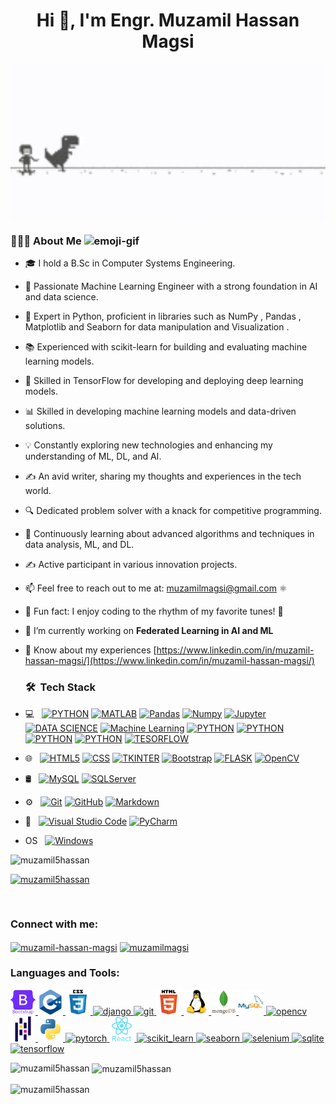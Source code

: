 <h1 align="center">Hi 👋, I'm Engr. Muzamil Hassan Magsi</h1>
<img align="center"src="banner.gif" width=800 style="width: 100%; height: 250px; object-fit: cover;display: block; margin: auto;align-items: center;>
<h3 align="center"></h3>
<h3>👨🏻‍💻  About Me <img src="https://camo.githubusercontent.com/2fa9a884d43000873de7a1c7f96f78971ce1e7af7e5fbf8aad7ec600974992e6/68747470733a2f2f6d656469612e67697068792e636f6d2f6d656469612f31326f75664342304d795a31476f2f67697068792e676966" alt="emoji-gif" style="width: 50px; height: 50px;"></h3>

 
- 🎓 I hold a B.Sc in Computer Systems Engineering.
- 🤖 Passionate Machine Learning Engineer with a strong foundation in AI and data science.
- 🐍 Expert in Python, proficient in libraries such as NumPy , Pandas , Matplotlib and Seaborn for data manipulation and Visualization .
- 📚 Experienced with scikit-learn for building and evaluating machine learning models.
- 🤖 Skilled in TensorFlow for developing and deploying deep learning models.
- 📊 Skilled in developing machine learning models and data-driven solutions.
- 💡 Constantly exploring new technologies and enhancing my understanding of ML, DL, and AI.
- ✍ An avid writer, sharing my thoughts and experiences in the tech world.
- 🔍 Dedicated problem solver with a knack for competitive programming.
- 🌱 Continuously learning about advanced algorithms and techniques in data analysis, ML, and DL.
- ✍️ Active participant in various innovation projects.
- 📫 Feel free to reach out to me at: muzamilmagsi@gmail.com ⚛️
- 🎵 Fun fact: I enjoy coding to the rhythm of my favorite tunes! 🎸
- 🔭 I’m currently working on **Federated Learning in AI and ML**
- 📄 Know about my experiences [https://www.linkedin.com/in/muzamil-hassan-magsi/](https://www.linkedin.com/in/muzamil-hassan-magsi/)

  <h3 tabindex="-1" class="heading-element" dir="auto"> 🛠 &nbsp;Tech Stack</h3>
<ul dir="auto">
<li>
<p dir="auto">💻 &nbsp;
<a target="_blank" rel="noopener noreferrer nofollow" href="https://camo.githubusercontent.com/8717d68f9391c117fed2e684f1661d04825367eea9e812bce2316064552612cb/68747470733a2f2f696d672e736869656c64732e696f2f62616467652f2d507974686f6e2d3333333333333f7374796c653d666c6174266c6f676f3d707974686f6e"><img src="https://camo.githubusercontent.com/8717d68f9391c117fed2e684f1661d04825367eea9e812bce2316064552612cb/68747470733a2f2f696d672e736869656c64732e696f2f62616467652f2d507974686f6e2d3333333333333f7374796c653d666c6174266c6f676f3d707974686f6e" alt="PYTHON" data-canonical-src="https://img.shields.io/badge/-Python-333333?style=flat&amp;logo=python" style="max-width: 100%;"></a>
<a target="_blank" rel="noopener noreferrer nofollow" href="https://camo.githubusercontent.com/bc0a55e41ffd89fcd2884fb1a8b8f7d3eeaf1671627b6c764f3232a28a96addf/68747470733a2f2f7777772e6d617468776f726b732e636f6d2f6d61746c616263656e7472616c2f696d616765732f6d61746c61622d66696c652d65786368616e67652e737667"><img src="https://camo.githubusercontent.com/bc0a55e41ffd89fcd2884fb1a8b8f7d3eeaf1671627b6c764f3232a28a96addf/68747470733a2f2f7777772e6d617468776f726b732e636f6d2f6d61746c616263656e7472616c2f696d616765732f6d61746c61622d66696c652d65786368616e67652e737667" alt="MATLAB" data-canonical-src="https://www.mathworks.com/matlabcentral/images/matlab-file-exchange.svg" style="max-width: 100%;"></a>
<a target="_blank" rel="noopener noreferrer nofollow" href="https://camo.githubusercontent.com/ee170ab020acf45b9c365bff85d8c85c298c1cca3c2e8edbce6c67874c759476/68747470733a2f2f696d672e736869656c64732e696f2f62616467652f50616e6461732d3135303435383f7374796c653d666c61742d737175617265266c6f676f3d70616e646173266c6f676f436f6c6f723d7768697465253232"><img src="https://camo.githubusercontent.com/ee170ab020acf45b9c365bff85d8c85c298c1cca3c2e8edbce6c67874c759476/68747470733a2f2f696d672e736869656c64732e696f2f62616467652f50616e6461732d3135303435383f7374796c653d666c61742d737175617265266c6f676f3d70616e646173266c6f676f436f6c6f723d7768697465253232" alt="Pandas" data-canonical-src="https://img.shields.io/badge/Pandas-150458?style=flat-square&amp;logo=pandas&amp;logoColor=white%22" style="max-width: 100%;"></a>
<a target="_blank" rel="noopener noreferrer nofollow" href="https://camo.githubusercontent.com/e04208192913de6e3ae86898628ceb0a79b28c2608ae603a28cb952ee56f5fdf/68747470733a2f2f696d672e736869656c64732e696f2f62616467652f4e756d70792d3031333234333f7374796c653d666c61742d737175617265266c6f676f3d6e756d7079266c6f676f436f6c6f723d7768697465253232"><img src="https://camo.githubusercontent.com/e04208192913de6e3ae86898628ceb0a79b28c2608ae603a28cb952ee56f5fdf/68747470733a2f2f696d672e736869656c64732e696f2f62616467652f4e756d70792d3031333234333f7374796c653d666c61742d737175617265266c6f676f3d6e756d7079266c6f676f436f6c6f723d7768697465253232" alt="Numpy" data-canonical-src="https://img.shields.io/badge/Numpy-013243?style=flat-square&amp;logo=numpy&amp;logoColor=white%22" style="max-width: 100%;"></a>
<a target="_blank" rel="noopener noreferrer nofollow" href="https://camo.githubusercontent.com/5d4e57c15780e843eaac1322f74cda8b9880efd38c8f1696a2957de8b4ca9319/68747470733a2f2f696d672e736869656c64732e696f2f62616467652f4a7570797465722d4633373632363f7374796c653d666c61742d737175617265266c6f676f3d4a757079746572266c6f676f436f6c6f723d7768697465"><img src="https://camo.githubusercontent.com/5d4e57c15780e843eaac1322f74cda8b9880efd38c8f1696a2957de8b4ca9319/68747470733a2f2f696d672e736869656c64732e696f2f62616467652f4a7570797465722d4633373632363f7374796c653d666c61742d737175617265266c6f676f3d4a757079746572266c6f676f436f6c6f723d7768697465" alt="Jupyter" data-canonical-src="https://img.shields.io/badge/Jupyter-F37626?style=flat-square&amp;logo=Jupyter&amp;logoColor=white" style="max-width: 100%;"></a>
<a target="_blank" rel="noopener noreferrer nofollow" href="https://camo.githubusercontent.com/5f013a4df926e953f53fe7e514eecbd85d5470731a125df19612506438077f04/68747470733a2f2f696d672e736869656c64732e696f2f62616467652f2d44617461253230536369656e63652d3333333333333f7374796c653d666c6174266c6f676f3d64617461253230736369656e6365"><img src="https://camo.githubusercontent.com/5f013a4df926e953f53fe7e514eecbd85d5470731a125df19612506438077f04/68747470733a2f2f696d672e736869656c64732e696f2f62616467652f2d44617461253230536369656e63652d3333333333333f7374796c653d666c6174266c6f676f3d64617461253230736369656e6365" alt="DATA SCIENCE" data-canonical-src="https://img.shields.io/badge/-Data%20Science-333333?style=flat&amp;logo=data%20science" style="max-width: 100%;"></a>
<a target="_blank" rel="noopener noreferrer nofollow" href="https://camo.githubusercontent.com/a7c1870b2caa95602056a32ddc4600e16804dcff2d0da1ebf671f60ecbc3bb43/68747470733a2f2f696d672e736869656c64732e696f2f62616467652f2d4d4c2d3333333333333f7374796c653d666c6174266c6f676f3d4d4c"><img src="https://camo.githubusercontent.com/a7c1870b2caa95602056a32ddc4600e16804dcff2d0da1ebf671f60ecbc3bb43/68747470733a2f2f696d672e736869656c64732e696f2f62616467652f2d4d4c2d3333333333333f7374796c653d666c6174266c6f676f3d4d4c" alt="Machine Learning" data-canonical-src="https://img.shields.io/badge/-ML-333333?style=flat&amp;logo=ML" style="max-width: 100%;"></a>
<a target="_blank" rel="noopener noreferrer nofollow" href="https://camo.githubusercontent.com/8a7c4f7b55039afe51a48a90adbbca9c0972d7517b37c6dec3f2c8b0175bd67e/68747470733a2f2f696d672e736869656c64732e696f2f62616467652f2d4d4154504c4f544c49422d3333333333333f7374796c653d666c6174266c6f676f3d707974686f6e"><img src="https://camo.githubusercontent.com/8a7c4f7b55039afe51a48a90adbbca9c0972d7517b37c6dec3f2c8b0175bd67e/68747470733a2f2f696d672e736869656c64732e696f2f62616467652f2d4d4154504c4f544c49422d3333333333333f7374796c653d666c6174266c6f676f3d707974686f6e" alt="PYTHON" data-canonical-src="https://img.shields.io/badge/-MATPLOTLIB-333333?style=flat&amp;logo=python" style="max-width: 100%;"></a>
<a target="_blank" rel="noopener noreferrer nofollow" href="https://camo.githubusercontent.com/7fce57288737142546fcb33f2824a40e9ac373739a99c04b6301e7527c1759c2/68747470733a2f2f696d672e736869656c64732e696f2f62616467652f2d534541424f524e2d3333333333333f7374796c653d666c6174266c6f676f3d707974686f6e"><img src="https://camo.githubusercontent.com/7fce57288737142546fcb33f2824a40e9ac373739a99c04b6301e7527c1759c2/68747470733a2f2f696d672e736869656c64732e696f2f62616467652f2d534541424f524e2d3333333333333f7374796c653d666c6174266c6f676f3d707974686f6e" alt="PYTHON" data-canonical-src="https://img.shields.io/badge/-SEABORN-333333?style=flat&amp;logo=python" style="max-width: 100%;"></a>
<a target="_blank" rel="noopener noreferrer nofollow" href="https://camo.githubusercontent.com/4043894ecb29f5b8b44e0864aaec0858eee57c13bc9ce04da6f6c5d168e9cf3f/68747470733a2f2f696d672e736869656c64732e696f2f62616467652f2d504c4f544c592d3333333333333f7374796c653d666c6174266c6f676f3d707974686f6e"><img src="https://camo.githubusercontent.com/4043894ecb29f5b8b44e0864aaec0858eee57c13bc9ce04da6f6c5d168e9cf3f/68747470733a2f2f696d672e736869656c64732e696f2f62616467652f2d504c4f544c592d3333333333333f7374796c653d666c6174266c6f676f3d707974686f6e" alt="PYTHON" data-canonical-src="https://img.shields.io/badge/-PLOTLY-333333?style=flat&amp;logo=python" style="max-width: 100%;"></a>
<a target="_blank" rel="noopener noreferrer nofollow" href="https://camo.githubusercontent.com/9061b6b68662b67554f2f379a140e1b8d20992b63f3b79addcb517b75d7bfa97/68747470733a2f2f696d672e736869656c64732e696f2f62616467652f2d5079746573736f726163742d3333333333333f7374796c653d666c6174266c6f676f3d707974686f6e"><img src="https://camo.githubusercontent.com/9061b6b68662b67554f2f379a140e1b8d20992b63f3b79addcb517b75d7bfa97/68747470733a2f2f696d672e736869656c64732e696f2f62616467652f2d5079746573736f726163742d3333333333333f7374796c653d666c6174266c6f676f3d707974686f6e" alt="PYTHON" data-canonical-src="https://img.shields.io/badge/-Pytessoract-333333?style=flat&amp;logo=python" style="max-width: 100%;"></a>
<a target="_blank" rel="noopener noreferrer nofollow" href="https://camo.githubusercontent.com/f17ec1316b9458395cde05fc2198cbf871f037af2401c88b0d5aaeb3e8e4dd16/68747470733a2f2f696d672e736869656c64732e696f2f62616467652f2d54656e736f72666c6f772d3333333333333f7374796c653d666c6174266c6f676f3d74656e736f72666c6f77"><img src="https://camo.githubusercontent.com/f17ec1316b9458395cde05fc2198cbf871f037af2401c88b0d5aaeb3e8e4dd16/68747470733a2f2f696d672e736869656c64732e696f2f62616467652f2d54656e736f72666c6f772d3333333333333f7374796c653d666c6174266c6f676f3d74656e736f72666c6f77" alt="TESORFLOW" data-canonical-src="https://img.shields.io/badge/-Tensorflow-333333?style=flat&amp;logo=tensorflow" style="max-width: 100%;"></a></p>
</li>
<li>
<p dir="auto">🌐 &nbsp;
<a target="_blank" rel="noopener noreferrer nofollow" href="https://camo.githubusercontent.com/778fb99e61baf467bcc5d71d08c17e1d913ff659cf4cdaa8bf85ee9045950973/68747470733a2f2f696d672e736869656c64732e696f2f62616467652f2d48544d4c352d3333333333333f7374796c653d666c6174266c6f676f3d48544d4c35"><img src="https://camo.githubusercontent.com/778fb99e61baf467bcc5d71d08c17e1d913ff659cf4cdaa8bf85ee9045950973/68747470733a2f2f696d672e736869656c64732e696f2f62616467652f2d48544d4c352d3333333333333f7374796c653d666c6174266c6f676f3d48544d4c35" alt="HTML5" data-canonical-src="https://img.shields.io/badge/-HTML5-333333?style=flat&amp;logo=HTML5" style="max-width: 100%;"></a>
<a target="_blank" rel="noopener noreferrer nofollow" href="https://camo.githubusercontent.com/1ee3a2eb805895d501c6e4e294f539d91491b65e2dfaf8a240a87f501b0d88fa/68747470733a2f2f696d672e736869656c64732e696f2f62616467652f2d4353532d3333333333333f7374796c653d666c6174266c6f676f3d43535333266c6f676f436f6c6f723d313537324236"><img src="https://camo.githubusercontent.com/1ee3a2eb805895d501c6e4e294f539d91491b65e2dfaf8a240a87f501b0d88fa/68747470733a2f2f696d672e736869656c64732e696f2f62616467652f2d4353532d3333333333333f7374796c653d666c6174266c6f676f3d43535333266c6f676f436f6c6f723d313537324236" alt="CSS" data-canonical-src="https://img.shields.io/badge/-CSS-333333?style=flat&amp;logo=CSS3&amp;logoColor=1572B6" style="max-width: 100%;"></a>
<a target="_blank" rel="noopener noreferrer nofollow" href="https://camo.githubusercontent.com/e84a80f5a260cc2dc64936d1c82361aa8ac6c98edecbd57b04588b34cc357c4e/68747470733a2f2f696d672e736869656c64732e696f2f62616467652f2d546b696e7465722d3333333333333f7374796c653d666c6174266c6f676f3d746b696e746572"><img src="https://camo.githubusercontent.com/e84a80f5a260cc2dc64936d1c82361aa8ac6c98edecbd57b04588b34cc357c4e/68747470733a2f2f696d672e736869656c64732e696f2f62616467652f2d546b696e7465722d3333333333333f7374796c653d666c6174266c6f676f3d746b696e746572" alt="TKINTER" data-canonical-src="https://img.shields.io/badge/-Tkinter-333333?style=flat&amp;logo=tkinter" style="max-width: 100%;"></a>
<a target="_blank" rel="noopener noreferrer nofollow" href="https://camo.githubusercontent.com/f30429f7bf857f532c7d2a13c44483afa14968fe871b1b122798d2efc3d33205/68747470733a2f2f696d672e736869656c64732e696f2f62616467652f2d426f6f7473747261702d3333333333333f7374796c653d666c6174266c6f676f3d626f6f747374726170266c6f676f436f6c6f723d353633443743"><img src="https://camo.githubusercontent.com/f30429f7bf857f532c7d2a13c44483afa14968fe871b1b122798d2efc3d33205/68747470733a2f2f696d672e736869656c64732e696f2f62616467652f2d426f6f7473747261702d3333333333333f7374796c653d666c6174266c6f676f3d626f6f747374726170266c6f676f436f6c6f723d353633443743" alt="Bootstrap" data-canonical-src="https://img.shields.io/badge/-Bootstrap-333333?style=flat&amp;logo=bootstrap&amp;logoColor=563D7C" style="max-width: 100%;"></a>
<a target="_blank" rel="noopener noreferrer nofollow" href="https://camo.githubusercontent.com/a87a97d15b4c910c0ece8b3a8b5d87fc55464e4e80f707075479bf2db18909fd/68747470733a2f2f696d672e736869656c64732e696f2f62616467652f2d466c61736b2d3333333333333f7374796c653d666c6174266c6f676f3d666c61736b"><img src="https://camo.githubusercontent.com/a87a97d15b4c910c0ece8b3a8b5d87fc55464e4e80f707075479bf2db18909fd/68747470733a2f2f696d672e736869656c64732e696f2f62616467652f2d466c61736b2d3333333333333f7374796c653d666c6174266c6f676f3d666c61736b" alt="FLASK" data-canonical-src="https://img.shields.io/badge/-Flask-333333?style=flat&amp;logo=flask" style="max-width: 100%;"></a>
<a target="_blank" rel="noopener noreferrer nofollow" href="https://camo.githubusercontent.com/983a427b91662468c533d9c259ce70d4d4764da39e250f3e94a7a84c4388d3f0/68747470733a2f2f696d672e736869656c64732e696f2f62616467652f2d4f70656e43562d3333333333333f7374796c653d666c6174266c6f676f3d4f70656e4356"><img src="https://camo.githubusercontent.com/983a427b91662468c533d9c259ce70d4d4764da39e250f3e94a7a84c4388d3f0/68747470733a2f2f696d672e736869656c64732e696f2f62616467652f2d4f70656e43562d3333333333333f7374796c653d666c6174266c6f676f3d4f70656e4356" alt="OpenCV" data-canonical-src="https://img.shields.io/badge/-OpenCV-333333?style=flat&amp;logo=OpenCV" style="max-width: 100%;"></a></p>
</li>
<li>
<p dir="auto">🛢 &nbsp;
<a target="_blank" rel="noopener noreferrer nofollow" href="https://camo.githubusercontent.com/b214d6c730768e6146044a0926dfe561649b932d95e7bff02fe3d36062f8fe82/68747470733a2f2f696d672e736869656c64732e696f2f62616467652f2d4d7953514c2d3333333333333f7374796c653d666c6174266c6f676f3d6d7973716c"><img src="https://camo.githubusercontent.com/b214d6c730768e6146044a0926dfe561649b932d95e7bff02fe3d36062f8fe82/68747470733a2f2f696d672e736869656c64732e696f2f62616467652f2d4d7953514c2d3333333333333f7374796c653d666c6174266c6f676f3d6d7973716c" alt="MySQL" data-canonical-src="https://img.shields.io/badge/-MySQL-333333?style=flat&amp;logo=mysql" style="max-width: 100%;"></a>
<a target="_blank" rel="noopener noreferrer nofollow" href="https://camo.githubusercontent.com/64149e620c55bb17f19f11f1b994cc2debe3370eaff501df9034c3238399c82f/68747470733a2f2f696d672e736869656c64732e696f2f62616467652f2d53514c5365727665722d3333333333333f7374796c653d666c6174266c6f676f3d73716b736572766572"><img src="https://camo.githubusercontent.com/64149e620c55bb17f19f11f1b994cc2debe3370eaff501df9034c3238399c82f/68747470733a2f2f696d672e736869656c64732e696f2f62616467652f2d53514c5365727665722d3333333333333f7374796c653d666c6174266c6f676f3d73716b736572766572" alt="SQLServer" data-canonical-src="https://img.shields.io/badge/-SQLServer-333333?style=flat&amp;logo=sqkserver" style="max-width: 100%;"></a></p>
</li>
<li>
<p dir="auto">⚙️ &nbsp;
<a target="_blank" rel="noopener noreferrer nofollow" href="https://camo.githubusercontent.com/8a7125489e1797dfccceebd9b4669a098d22394ed1cd441e14913cfda30513d9/68747470733a2f2f696d672e736869656c64732e696f2f62616467652f2d4769742d3333333333333f7374796c653d666c6174266c6f676f3d676974"><img src="https://camo.githubusercontent.com/8a7125489e1797dfccceebd9b4669a098d22394ed1cd441e14913cfda30513d9/68747470733a2f2f696d672e736869656c64732e696f2f62616467652f2d4769742d3333333333333f7374796c653d666c6174266c6f676f3d676974" alt="Git" data-canonical-src="https://img.shields.io/badge/-Git-333333?style=flat&amp;logo=git" style="max-width: 100%;"></a>
<a target="_blank" rel="noopener noreferrer nofollow" href="https://camo.githubusercontent.com/3bb5bcea14973fd4e53db973ea920d9ef9d09f18b8483ae82a2c580be369cdf8/68747470733a2f2f696d672e736869656c64732e696f2f62616467652f2d4769744875622d3333333333333f7374796c653d666c6174266c6f676f3d676974687562"><img src="https://camo.githubusercontent.com/3bb5bcea14973fd4e53db973ea920d9ef9d09f18b8483ae82a2c580be369cdf8/68747470733a2f2f696d672e736869656c64732e696f2f62616467652f2d4769744875622d3333333333333f7374796c653d666c6174266c6f676f3d676974687562" alt="GitHub" data-canonical-src="https://img.shields.io/badge/-GitHub-333333?style=flat&amp;logo=github" style="max-width: 100%;"></a>
<a target="_blank" rel="noopener noreferrer nofollow" href="https://camo.githubusercontent.com/e792c861cfda991fb13d92dd4d0a1622ae8114dd853e907c924229c606a36a63/68747470733a2f2f696d672e736869656c64732e696f2f62616467652f2d4d61726b646f776e2d3333333333333f7374796c653d666c6174266c6f676f3d6d61726b646f776e"><img src="https://camo.githubusercontent.com/e792c861cfda991fb13d92dd4d0a1622ae8114dd853e907c924229c606a36a63/68747470733a2f2f696d672e736869656c64732e696f2f62616467652f2d4d61726b646f776e2d3333333333333f7374796c653d666c6174266c6f676f3d6d61726b646f776e" alt="Markdown" data-canonical-src="https://img.shields.io/badge/-Markdown-333333?style=flat&amp;logo=markdown" style="max-width: 100%;"></a></p>
</li>
<li>
<p dir="auto">🔧 &nbsp;
<a target="_blank" rel="noopener noreferrer nofollow" href="https://camo.githubusercontent.com/d8932bbfd71bc046a82e449545f35985b9a78f4ac73cd8b0d6e61f9f45179b30/68747470733a2f2f696d672e736869656c64732e696f2f62616467652f2d56697375616c25323053747564696f253230436f64652d3333333333333f7374796c653d666c6174266c6f676f3d76697375616c2d73747564696f2d636f6465266c6f676f436f6c6f723d303037414343"><img src="https://camo.githubusercontent.com/d8932bbfd71bc046a82e449545f35985b9a78f4ac73cd8b0d6e61f9f45179b30/68747470733a2f2f696d672e736869656c64732e696f2f62616467652f2d56697375616c25323053747564696f253230436f64652d3333333333333f7374796c653d666c6174266c6f676f3d76697375616c2d73747564696f2d636f6465266c6f676f436f6c6f723d303037414343" alt="Visual Studio Code" data-canonical-src="https://img.shields.io/badge/-Visual%20Studio%20Code-333333?style=flat&amp;logo=visual-studio-code&amp;logoColor=007ACC" style="max-width: 100%;"></a>
<a target="_blank" rel="noopener noreferrer nofollow" href="https://camo.githubusercontent.com/9475b3a10b5f05af8f04d9482f79a2aa1b92ad1b451fba8c92b7798f77e81434/68747470733a2f2f696d672e736869656c64732e696f2f62616467652f2d5079636861726d2d3333333333333f7374796c653d666c6174266c6f676f3d5079636861726d2d636f6465266c6f676f436f6c6f723d303037414343"><img src="https://camo.githubusercontent.com/9475b3a10b5f05af8f04d9482f79a2aa1b92ad1b451fba8c92b7798f77e81434/68747470733a2f2f696d672e736869656c64732e696f2f62616467652f2d5079636861726d2d3333333333333f7374796c653d666c6174266c6f676f3d5079636861726d2d636f6465266c6f676f436f6c6f723d303037414343" alt="PyCharm" data-canonical-src="https://img.shields.io/badge/-Pycharm-333333?style=flat&amp;logo=Pycharm-code&amp;logoColor=007ACC" style="max-width: 100%;"></a></p>
</li>
<li>
<p dir="auto">OS &nbsp;
<a target="_blank" rel="noopener noreferrer nofollow" href="https://camo.githubusercontent.com/02cbc2b53285d3132c1ef42dad99e8cd906e7b22d6272bee13a4204c5ba225e8/68747470733a2f2f696d672e736869656c64732e696f2f62616467652f2d57696e646f77732d3333333333333f7374796c653d666c6174266c6f676f3d77696e646f7773266c6f676f436f6c6f723d303037414343"><img src="https://camo.githubusercontent.com/02cbc2b53285d3132c1ef42dad99e8cd906e7b22d6272bee13a4204c5ba225e8/68747470733a2f2f696d672e736869656c64732e696f2f62616467652f2d57696e646f77732d3333333333333f7374796c653d666c6174266c6f676f3d77696e646f7773266c6f676f436f6c6f723d303037414343" alt="Windows" data-canonical-src="https://img.shields.io/badge/-Windows-333333?style=flat&amp;logo=windows&amp;logoColor=007ACC" style="max-width: 100%;"></a></p>
</li>
</ul>


<p align="left"> <img src="https://komarev.com/ghpvc/?username=muzamil5hassan&label=Profile%20views&color=0e75b6&style=flat" alt="muzamil5hassan" /> </p>

<p align="left"> <a href="https://github.com/ryo-ma/github-profile-trophy"><img src="https://github-profile-trophy.vercel.app/?username=muzamil5hassan" alt="muzamil5hassan" /></a> </p>

<p align="left"> <a href="https://twitter.com/" target="blank"><img src="https://img.shields.io/twitter/follow/?logo=twitter&style=for-the-badge" alt="" /></a> </p>


<h3 align="left">Connect with me:</h3>
<p align="left">
<a href="https://linkedin.com/in/muzamil-hassan-magsi" target="blank"><img align="center" src="https://raw.githubusercontent.com/rahuldkjain/github-profile-readme-generator/master/src/images/icons/Social/linked-in-alt.svg" alt="muzamil-hassan-magsi" height="30" width="40" /></a>
<a href="https://kaggle.com/muzamilmagsi" target="blank"><img align="center" src="https://raw.githubusercontent.com/rahuldkjain/github-profile-readme-generator/master/src/images/icons/Social/kaggle.svg" alt="muzamilmagsi" height="30" width="40" /></a>
</p>

<h3 align="left">Languages and Tools:</h3>
<p align="left"> <a href="https://getbootstrap.com" target="_blank" rel="noreferrer"> <img src="https://raw.githubusercontent.com/devicons/devicon/master/icons/bootstrap/bootstrap-plain-wordmark.svg" alt="bootstrap" width="40" height="40"/> </a> <a href="https://www.w3schools.com/cpp/" target="_blank" rel="noreferrer"> <img src="https://raw.githubusercontent.com/devicons/devicon/master/icons/cplusplus/cplusplus-original.svg" alt="cplusplus" width="40" height="40"/> </a> <a href="https://www.w3schools.com/css/" target="_blank" rel="noreferrer"> <img src="https://raw.githubusercontent.com/devicons/devicon/master/icons/css3/css3-original-wordmark.svg" alt="css3" width="40" height="40"/> </a> <a href="https://www.djangoproject.com/" target="_blank" rel="noreferrer"> <img src="https://cdn.worldvectorlogo.com/logos/django.svg" alt="django" width="40" height="40"/> </a> <a href="https://git-scm.com/" target="_blank" rel="noreferrer"> <img src="https://www.vectorlogo.zone/logos/git-scm/git-scm-icon.svg" alt="git" width="40" height="40"/> </a> <a href="https://www.w3.org/html/" target="_blank" rel="noreferrer"> <img src="https://raw.githubusercontent.com/devicons/devicon/master/icons/html5/html5-original-wordmark.svg" alt="html5" width="40" height="40"/> </a> <a href="https://www.linux.org/" target="_blank" rel="noreferrer"> <img src="https://raw.githubusercontent.com/devicons/devicon/master/icons/linux/linux-original.svg" alt="linux" width="40" height="40"/> </a> <a href="https://www.mongodb.com/" target="_blank" rel="noreferrer"> <img src="https://raw.githubusercontent.com/devicons/devicon/master/icons/mongodb/mongodb-original-wordmark.svg" alt="mongodb" width="40" height="40"/> </a> <a href="https://www.mysql.com/" target="_blank" rel="noreferrer"> <img src="https://raw.githubusercontent.com/devicons/devicon/master/icons/mysql/mysql-original-wordmark.svg" alt="mysql" width="40" height="40"/> </a> <a href="https://opencv.org/" target="_blank" rel="noreferrer"> <img src="https://www.vectorlogo.zone/logos/opencv/opencv-icon.svg" alt="opencv" width="40" height="40"/> </a> <a href="https://pandas.pydata.org/" target="_blank" rel="noreferrer"> <img src="https://raw.githubusercontent.com/devicons/devicon/2ae2a900d2f041da66e950e4d48052658d850630/icons/pandas/pandas-original.svg" alt="pandas" width="40" height="40"/> </a> <a href="https://www.python.org" target="_blank" rel="noreferrer"> <img src="https://raw.githubusercontent.com/devicons/devicon/master/icons/python/python-original.svg" alt="python" width="40" height="40"/> </a> <a href="https://pytorch.org/" target="_blank" rel="noreferrer"> <img src="https://www.vectorlogo.zone/logos/pytorch/pytorch-icon.svg" alt="pytorch" width="40" height="40"/> </a> <a href="https://reactjs.org/" target="_blank" rel="noreferrer"> <img src="https://raw.githubusercontent.com/devicons/devicon/master/icons/react/react-original-wordmark.svg" alt="react" width="40" height="40"/> </a> <a href="https://scikit-learn.org/" target="_blank" rel="noreferrer"> <img src="https://upload.wikimedia.org/wikipedia/commons/0/05/Scikit_learn_logo_small.svg" alt="scikit_learn" width="40" height="40"/> </a> <a href="https://seaborn.pydata.org/" target="_blank" rel="noreferrer"> <img src="https://seaborn.pydata.org/_images/logo-mark-lightbg.svg" alt="seaborn" width="40" height="40"/> </a> <a href="https://www.selenium.dev" target="_blank" rel="noreferrer"> <img src="https://raw.githubusercontent.com/detain/svg-logos/780f25886640cef088af994181646db2f6b1a3f8/svg/selenium-logo.svg" alt="selenium" width="40" height="40"/> </a> <a href="https://www.sqlite.org/" target="_blank" rel="noreferrer"> <img src="https://www.vectorlogo.zone/logos/sqlite/sqlite-icon.svg" alt="sqlite" width="40" height="40"/> </a> <a href="https://www.tensorflow.org" target="_blank" rel="noreferrer"> <img src="https://www.vectorlogo.zone/logos/tensorflow/tensorflow-icon.svg" alt="tensorflow" width="40" height="40"/> </a> </p>

<p><img align="left" src="https://github-readme-stats.vercel.app/api/top-langs?username=muzamil5hassan&show_icons=true&locale=en&layout=compact" alt="muzamil5hassan" /></p>

<p>&nbsp;<img align="center" src="https://github-readme-stats.vercel.app/api?username=muzamil5hassan&show_icons=true&locale=en" alt="muzamil5hassan" /></p>

<p><img align="center" src="https://github-readme-streak-stats.herokuapp.com/?user=muzamil5hassan&" alt="muzamil5hassan" /></p>
